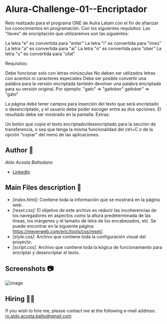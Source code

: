 # Alura-Challenge-01--Encriptador
Reto realizado para el programa ONE de Aulra Latam con el fin de afianzar los conocimientos en programación. Con los siguientes requisitos:
Las "llaves" de encriptación que utilizaremos son las siguientes:

La letra "e" es convertida para "enter"
La letra "i" es convertida para "imes"
La letra "a" es convertida para "ai"
La letra "o" es convertida para "ober"
La letra "u" es convertida para "ufat"

Requisitos:

Debe funcionar solo con letras minúsculas
No deben ser utilizados letras con acentos ni caracteres especiales
Debe ser posible convertir una palabra para la versión encriptada también devolver una palabra encriptada para su versión original.
Por ejemplo:
"gato" => "gaitober"
gaitober" => "gato"

La página debe tener campos para
inserción del texto que será encriptado o desencriptado, y el usuario debe poder escoger entre as dos opciones.
El resultado debe ser mostrado en la pantalla.
Extras:

Un botón que copie el texto encriptado/desencriptado para la sección de transferencia, o sea que tenga la misma funcionalidad del ctrl+C o de la opción "copiar" del menú de las aplicaciones.

## Author 👤
*Aldo Acosta Baltodano*

* [LinkedIn](https://www.linkedin.com/in/roger-aldo-acosta-baltodano/)

## Main Files description 📘

* *[index.html]*: Contiene toda la información que se mostrará en la página web.
* *[reset.css]*: El objetivo de este archivo es reducir las incoherencias de los navegadores en aspectos como la altura predeterminada de las líneas, los márgenes  y el tamaño de letra de los encabezados, etc. Se puede encontrar en la siguiente página: https://meyerweb.com/eric/tools/css/reset/.
* *[style.css]*: Archivo que contiene toda la configuración visual del proyecto.
* *[script.css]*: Archivo que contiene toda la kógica de funcionamiento para encriptar y desencriptar el texto.

## Screenshots 📷
![image](https://github.com/RoAlro/Alura-Challenge-01--Encriptador/assets/113276701/af0a9ad8-c539-4809-b3b6-b08317ffdf58)

## Hiring 🤝🏿
If you wish to hire me, please contact me at the following e-mail address: ro.aldo.acosta.balto@gmail.com
